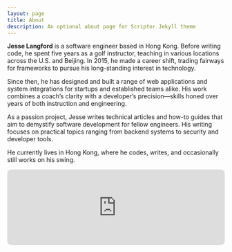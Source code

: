 ```yaml
---
layout: page
title: About
description: An optional about page for Scriptor Jekyll theme
---
```


**Jesse Langford** is a software engineer based in Hong Kong. Before writing code, he spent five years as a golf instructor, teaching in various locations across the U.S. and Beijing. In 2015, he made a career shift, trading fairways for frameworks to pursue his long-standing interest in technology.

Since then, he has designed and built a range of web applications and system integrations for startups and established teams alike. His work combines a coach’s clarity with a developer’s precision—skills honed over years of both instruction and engineering.

As a passion project, Jesse writes technical articles and how-to guides that aim to demystify software development for fellow engineers. His writing focuses on practical topics ranging from backend systems to security and developer tools.

He currently lives in Hong Kong, where he codes, writes, and occasionally still works on his swing.

<iframe allow="autoplay *; encrypted-media *; fullscreen *; clipboard-write" frameborder="0" height="175" style="width:100%;max-width:660px;overflow:hidden;border-radius:10px;" sandbox="allow-forms allow-popups allow-same-origin allow-scripts allow-storage-access-by-user-activation allow-top-navigation-by-user-activation" src="https://embed.podcasts.apple.com/us/podcast/%24from-golf-instructor-to-software-developer-taking-next/id1531074814?i=1000569973067&theme=auto"></iframe>
